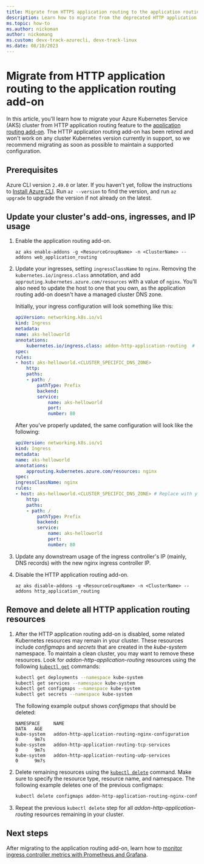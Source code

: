 ```yaml
---
title: Migrate from HTTPS application routing to the application routing add-on
description: Learn how to migrate from the deprecated HTTP application routing feature to the application routing add-on.
ms.topic: how-to
ms.author: nickoman
author: nickomang
ms.custom: devx-track-azurecli, devx-track-linux
ms.date: 08/18/2023
---
```


# Migrate from HTTP application routing to the application routing add-on

In this article, you'll learn how to migrate your Azure Kubernetes Service (AKS) cluster from HTTP application routing feature to the [application routing add-on](./app-routing.md). The HTTP application routing add-on has been retired and won't work on any cluster Kubernetes version currently in support, so we recommend migrating as soon as possible to maintain a supported configuration.

## Prerequisites

Azure CLI version `2.49.0` or later. If you haven't yet, follow the instructions to [Install Azure CLI][install-azure-cli]. Run `az --version` to find the version, and run `az upgrade` to upgrade the version if not already on the latest.

## Update your cluster's add-ons, ingresses, and IP usage

1. Enable the application routing add-on.

    ```azurecli-interactive
    az aks enable-addons -g <ResourceGroupName> -n <ClusterName> --addons web_application_routing
    ```

2. Update your ingresses, setting `ingressClassName` to `nginx`. Removing the `kubernetes.io/ingress.class` annotation, and add `approuting.kubernetes.azure.com/resources` with a value of `nginx`. You'll also need to update the host to one that you own, as the application routing add-on doesn't have a managed cluster DNS zone.

    Initially, your ingress configuration will look something like this:

    ```yaml
    apiVersion: networking.k8s.io/v1
    kind: Ingress
    metadata:
    name: aks-helloworld
    annotations:
        kubernetes.io/ingress.class: addon-http-application-routing  # Remove this
    spec:
    rules:
    - host: aks-helloworld.<CLUSTER_SPECIFIC_DNS_ZONE>
        http:
        paths:
        - path: /
            pathType: Prefix
            backend:
            service: 
                name: aks-helloworld
                port: 
                number: 80
    ```

    After you've properly updated, the same configuration will look like the following:

    ```yaml
    apiVersion: networking.k8s.io/v1
    kind: Ingress
    metadata:
    name: aks-helloworld
    annotations:
        approuting.kubernetes.azure.com/resources: nginx
    spec:
    ingressClassName: nginx
    rules:
    - host: aks-helloworld.<CLUSTER_SPECIFIC_DNS_ZONE> # Replace with your own value
        http:
        paths:
        - path: /
            pathType: Prefix
            backend:
            service: 
                name: aks-helloworld
                port: 
                number: 80
    ```

3. Update any downstream usage of the ingress controller's IP (mainly, DNS records) with the new nginx ingress controller IP.

4. Disable the HTTP application routing add-on.

    ```azurecli-interactive
    az aks disable-addons -g <ResourceGroupName> -n <ClusterName> --addons http_application_routing
    ```

## Remove and delete all HTTP application routing resources

1. After the HTTP application routing add-on is disabled, some related Kubernetes resources may remain in your cluster. These resources include *configmaps* and *secrets* that are created in the *kube-system* namespace. To maintain a clean cluster, you may want to remove these resources. Look for *addon-http-application-routing* resources using the following [`kubectl get`][kubectl-get] commands:

    ```bash
    kubectl get deployments --namespace kube-system
    kubectl get services --namespace kube-system
    kubectl get configmaps --namespace kube-system
    kubectl get secrets --namespace kube-system
    ```

    The following example output shows *configmaps* that should be deleted:

    ```output
    NAMESPACE     NAME                                                       DATA   AGE
    kube-system   addon-http-application-routing-nginx-configuration         0      9m7s
    kube-system   addon-http-application-routing-tcp-services                0      9m7s
    kube-system   addon-http-application-routing-udp-services                0      9m7s
    ```

1. Delete remaining resources using the [`kubectl delete`][kubectl-delete] command. Make sure to specify the resource type, resource name, and namespace. The following example deletes one of the previous configmaps:

    ```bash
    kubectl delete configmaps addon-http-application-routing-nginx-configuration --namespace kube-system
    ```

1. Repeat the previous `kubectl delete` step for all *addon-http-application-routing* resources remaining in your cluster.

## Next steps

After migrating to the application routing add-on, learn how to [monitor ingress controller metrics with Prometheus and Grafana](./app-routing-nginx-prometheus.md).

<!-- INTERNAL LINKS -->
[install-azure-cli]: /cli/azure/install-azure-cli
[ingress-https]: ./ingress-tls.md

<!-- EXTERNAL LINKS -->
[dns-pricing]: https://azure.microsoft.com/pricing/details/dns/
[kubectl-get]: https://kubernetes.io/docs/reference/generated/kubectl/kubectl-commands#get
[kubectl-delete]: https://kubernetes.io/docs/reference/generated/kubectl/kubectl-commands#delete